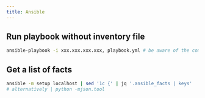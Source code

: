 ```yaml
---
title: Ansible
---
```


## Run playbook without inventory file

```bash
ansible-playbook -i xxx.xxx.xxx.xxx, playbook.yml # be aware of the comma
```

## Get a list of facts 

```bash
ansible -m setup localhost | sed '1c {' | jq '.ansible_facts | keys' 
# alternatively | python -mjson.tool
```